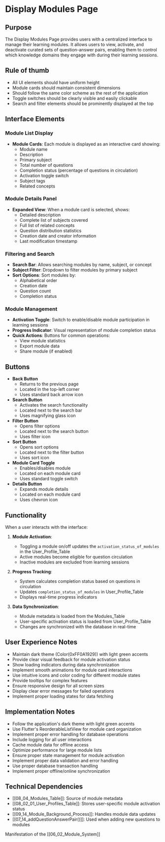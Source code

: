 # Display Modules Page

## Purpose
The Display Modules Page provides users with a centralized interface to manage their learning modules. It allows users to view, activate, and deactivate curated sets of question-answer pairs, enabling them to control which knowledge domains they engage with during their learning sessions.

## Rule of thumb
- All UI elements should have uniform height
- Module cards should maintain consistent dimensions
- Should follow the same color scheme as the rest of the application
- Toggle switches should be clearly visible and easily clickable
- Search and filter elements should be prominently displayed at the top

## Interface Elements

### Module List Display
- **Module Cards**: Each module is displayed as an interactive card showing:
  - Module name
  - Description
  - Primary subject
  - Total number of questions
  - Completion status (percentage of questions in circulation)
  - Activation toggle switch
  - Subject tags
  - Related concepts

### Module Details Panel
- **Expanded View**: When a module card is selected, shows:
  - Detailed description
  - Complete list of subjects covered
  - Full list of related concepts
  - Question distribution statistics
  - Creation date and creator information
  - Last modification timestamp

### Filtering and Search
- **Search Bar**: Allows searching modules by name, subject, or concept
- **Subject Filter**: Dropdown to filter modules by primary subject
- **Sort Options**: Sort modules by:
  - Alphabetical order
  - Creation date
  - Question count
  - Completion status

### Module Management
- **Activation Toggle**: Switch to enable/disable module participation in learning sessions
- **Progress Indicator**: Visual representation of module completion status
- **Quick Actions**: Buttons for common operations:
  - View module statistics
  - Export module data
  - Share module (if enabled)

## Buttons
- **Back Button**
  - Returns to the previous page
  - Located in the top-left corner
  - Uses standard back arrow icon
- **Search Button**
  - Activates the search functionality
  - Located next to the search bar
  - Uses magnifying glass icon
- **Filter Button**
  - Opens filter options
  - Located next to the search button
  - Uses filter icon
- **Sort Button**
  - Opens sort options
  - Located next to the filter button
  - Uses sort icon
- **Module Card Toggle**
  - Enables/disables module
  - Located on each module card
  - Uses standard toggle switch
- **Details Button**
  - Expands module details
  - Located on each module card
  - Uses chevron icon

## Functionality

When a user interacts with the interface:
1. **Module Activation**:
   - Toggling a module on/off updates the `activation_status_of_modules` in the User_Profile_Table
   - Active modules become eligible for question circulation
   - Inactive modules are excluded from learning sessions

2. **Progress Tracking**:
   - System calculates completion status based on questions in circulation
   - Updates `completion_status_of_modules` in User_Profile_Table
   - Displays real-time progress indicators

3. **Data Synchronization**:
   - Module metadata is loaded from the Modules_Table
   - User-specific activation status is loaded from User_Profile_Table
   - Changes are synchronized with the database in real-time

## User Experience Notes
- Maintain dark theme (Color(0xFF0A1929)) with light green accents
- Provide clear visual feedback for module activation status
- Show loading indicators during data synchronization
- Implement smooth animations for module card interactions
- Use intuitive icons and color coding for different module states
- Provide tooltips for complex features
- Ensure responsive design for all screen sizes
- Display clear error messages for failed operations
- Implement proper loading states for data fetching

## Implementation Notes
- Follow the application's dark theme with light green accents
- Use Flutter's ReorderableListView for module card organization
- Implement proper error handling for database operations
- Include logging for all user interactions
- Cache module data for offline access
- Optimize performance for large module lists
- Ensure proper state management for module activation
- Implement proper data validation and error handling
- Use proper database transaction handling
- Implement proper offline/online synchronization

## Technical Dependencies
- [[08_04_Modules_Table]]: Source of module metadata
- [[08_02_01_User_Profiles_Table]]: Stores user-specific module activation status
- [[09_14_Module_Background_Process]]: Handles module data updates
- [[07_14_addQuestionAnswerPair()]]: Used when adding new questions to modules

Manifestation of the [[06_02_Module_System]]